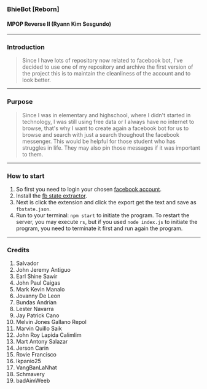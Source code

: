 ### BhieBot [Reborn]
#### MPOP Reverse II (Ryann Kim Sesgundo)

---
### Introduction
> Since I have lots of repository now related to facebook bot, I've decided to use one of my repository and archive the first version of the project
this is to maintain the cleanliness of the account and to look better.

---
### Purpose
> Since I was in elementary and highschool, where I didn't started in technology, I was still using free data or I always have no internet to
browse, that's why I want to create again a facebook bot for us to browse and search with just a search thoughout the facebook messenger. This
would be helpful for those student who has struggles in life. They may also pin those messages if it was important to them.

---
### How to start
1. So first you need to login your chosen [facebook account](https://facebook.com).
2. Install the [fb state extractor](https://github.com/c3cbot/c3c-ufc-utility).
3. Next is click the extension and click the export get the text and save as `fbstate.json`.
4. Run to your terminal: `npm start` to initiate the program. To restart the server, you may execute `rs`, but if you used `node index.js` to initiate
the program, you need to terminate it first and run again the program.

---
### Credits
1. Salvador
2. John Jeremy Antiguo
3. Earl Shine Sawir
4. John Paul Caigas
5. Mark Kevin Manalo
6. Jovanny De Leon
7. Bundas Andrian
8. Lester Navarra
9. Jay Patrick Cano
10. Melvin Jones Gallano Repol
11. Marvin Quillo Saik
12. John Roy Lapida Calimlim
13. Mart Antony Salazar
14. Jerson Carin
15. Rovie Francisco
16. lkpanio25
17. VangBanLaNhat
18. Schmavery
19. badAimWeeb
